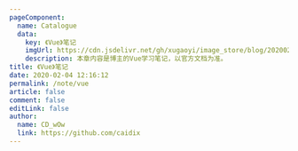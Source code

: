 ```yaml
---
pageComponent: 
  name: Catalogue
  data: 
    key: 《Vue》笔记
    imgUrl: https://cdn.jsdelivr.net/gh/xugaoyi/image_store/blog/20200204143633.png
    description: 本章内容是博主的Vue学习笔记，以官方文档为准。
title: 《Vue》笔记
date: 2020-02-04 12:16:12
permalink: /note/vue
article: false
comment: false
editLink: false
author: 
  name: CD_wOw
  link: https://github.com/caidix
---
```

